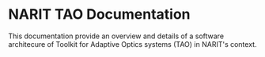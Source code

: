 NARIT TAO Documentation
=====
This documentation provide an overview and details of a software architecure of Toolkit for Adaptive Optics systems (TAO) in NARIT's context. 
